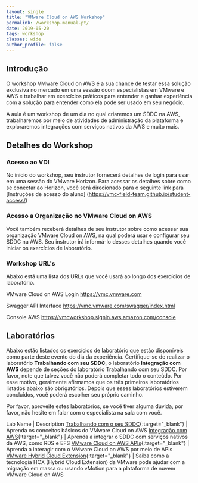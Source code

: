 ```yaml
---
layout: single
title: "VMware Cloud on AWS Workshop"
permalink: /workshop-manual-pt/
date: 2019-05-20
tags: workshop
classes: wide
author_profile: false
---
```

## Introdução

O workshop VMware Cloud on AWS é a sua chance de testar essa solução exclusiva no mercado em uma sessão dcom especialistas em VMware e AWS e trabalhar em exercícios práticos para entender e ganhar experiência com a solução para entender como ela pode ser usado em seu negócio.

A aula é um workshop de um dia no qual criaremos um SDDC na AWS, trabalharemos por meio de atividades de administração da plataforma e exploraremos integrações com serviços nativos da AWS e muito mais.

## Detalhes do Workshop

### Acesso ao VDI

No início do workshop, seu instrutor fornecerá detalhes de login para usar em uma sessão do VMware Horizon. Para acessar os detalhes sobre como se conectar ao Horizon, você será direcionado para o seguinte link para [Instruções de acesso do aluno] (https://vmc-field-team.github.io/student-access/)

### Acesso a Organização no VMware Cloud on AWS

Você também receberá detalhes de seu instrutor sobre como acessar sua organização VMware Cloud on AWS, na qual poderá usar e configurar seu SDDC na AWS. Seu instrutor irá informá-lo desses detalhes quando você iniciar os exercícios de laboratório.

### Workshop URL's

Abaixo está uma lista dos URLs que você usará ao longo dos exercícios de laboratório.

VMware Cloud on AWS Login <https://vmc.vmware.com>

Swagger API Interface <https://vmc.vmware.com/swagger/index.html>

Console AWS <https://vmcworkshop.signin.aws.amazon.com/console>

## Laboratórios

Abaixo estão listados os exercícios de laboratório que estão disponíveis como parte deste evento do dia da experiência. Certifique-se de realizar o laboratório **Trabalhando com seu SDDC**, o laboratório **Integração com AWS** depende de seções do laboratório Trabalhando com seu SDDC. Por favor, note que talvez você não poderá completar todo o conteúdo. Por esse motivo, geralmente afirmamos que os três primeiros laboratórios listados abaixo são obrigatórios. Depois que esses laboratórios estiverem concluídos, você poderá escolher seu próprio caminho.

Por favor, aproveite estes laboratórios, se você tiver alguma dúvida, por favor, não hesite em falar com o especialista na sala com você.

Lab Name | Description
[Trabalhando com o seu SDDC](https://vmc-field-team.github.io/labs-pt/working-with-sddc-lab/){:target="_blank"} | Aprenda os conceitos básicos do VMware Cloud on AWS
[Integração com AWS](https://vmc-field-team.github.io/labs-pt/aws-integration-lab/){:target="_blank"} | Aprenda a integrar o SDDC com serviços nativos da AWS, como RDS e EFS
[VMware Cloud on AWS APIs](https://vmc-field-team.github.io/labs-pt/api-lab/){:target="_blank"} | Aprenda a interagir com o VMware Cloud on AWS por meio de APIs
[VMware Hybrid Cloud Extension](https://vmc-field-team.github.io/labs-pt/hcx-labv3/){:target="_blank"} | Saiba como a tecnologia HCX (Hybrid Cloud Extension) da VMware pode ajudar com a migração em massa ou usando vMotion para a plataforma de nuvem VMware Cloud on AWS
